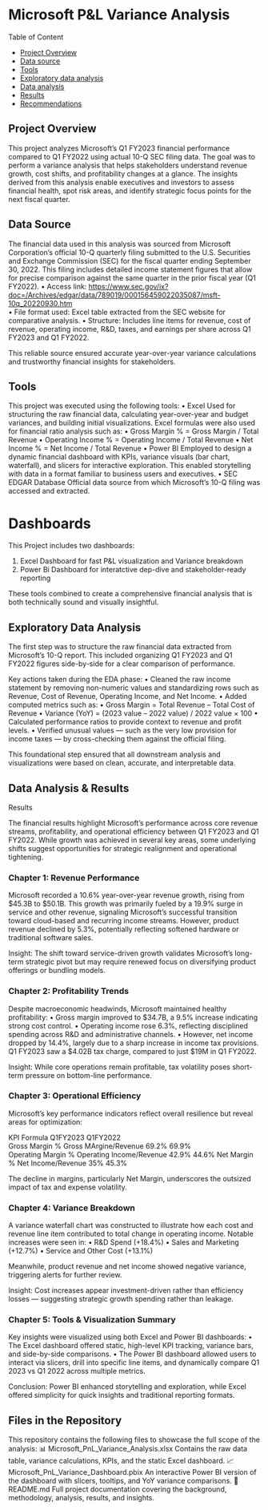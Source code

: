 # Microsoft P&L Variance Analysis

Table of Content
- [Project Overview](https://github.com/noelarinze/microsoft-pnl-variance-analysis/edit/main/README.md#Project-Overview) 
- [Data source](https://github.com/noelarinze/microsoft-pnl-variance-analysis/edit/main/README.md#Data-source)
- [Tools](https://github.com/noelarinze/microsoft-pnl-variance-analysis/edit/main/README.md#tools)
- [Exploratory data analysis](https://github.com/noelarinze/microsoft-pnl-variance-analysis/edit/main/README.md#exploratory-data-analysis)
- [Data analysis](https://github.com/noelarinze/microsoft-pnl-variance-analysis/edit/main/README.md#data-analysis)
- [Results](https://github.com/noelarinze/microsoft-pnl-variance-analysis/edit/main/README.md#results)
- [Recommendations](https://github.com/noelarinze/microsoft-pnl-variance-analysis/edit/main/README.md#recommendations)

## Project Overview

This project analyzes Microsoft’s Q1 FY2023 financial performance compared to Q1 FY2022 using actual 10-Q SEC filing data. The goal was to perform a variance analysis that helps stakeholders understand revenue growth, cost shifts, and profitability changes at a glance. The insights derived from this analysis enable executives and investors to assess financial health, spot risk areas, and identify strategic focus points for the next fiscal quarter.

## Data Source

The financial data used in this analysis was sourced from Microsoft Corporation’s official 10-Q quarterly filing submitted to the U.S. Securities and Exchange Commission (SEC) for the fiscal quarter ending September 30, 2022. This filing includes detailed income statement figures that allow for precise comparison against the same quarter in the prior fiscal year (Q1 FY2022).
	•	Access link: https://www.sec.gov/ix?doc=/Archives/edgar/data/789019/000156459022035087/msft-10q_20220930.htm  
	•	File format used: Excel table extracted from the SEC website for comparative analysis.
	•	Structure: Includes line items for revenue, cost of revenue, operating income, R&D, taxes, and earnings per share across Q1 FY2023 and Q1 FY2022.

This reliable source ensured accurate year-over-year variance calculations and trustworthy financial insights for stakeholders.

## Tools

This project was executed using the following tools:
	•	Excel
Used for structuring the raw financial data, calculating year-over-year and budget variances, and building initial visualizations. Excel formulas were also used for financial ratio analysis such as:
	•	Gross Margin % = Gross Margin / Total Revenue
	•	Operating Income % = Operating Income / Total Revenue
	•	Net Income % = Net Income / Total Revenue
	•	Power BI
Employed to design a dynamic financial dashboard with KPIs, variance visuals (bar chart, waterfall), and slicers for interactive exploration. This enabled storytelling with data in a format familiar to business users and executives.
	•	SEC EDGAR Database
Official data source from which Microsoft’s 10-Q filing was accessed and extracted.

# Dashboards 
This Project includes two dashboards:
1. Excel Dashboard for fast P&L visualization and Variance breakdown
2. Power Bi Dashboard for interatctive dep-dive and stakeholder-ready reporting

These tools combined to create a comprehensive financial analysis that is both technically sound and visually insightful.

## Exploratory Data Analysis

The first step was to structure the raw financial data extracted from Microsoft’s 10-Q report. This included organizing Q1 FY2023 and Q1 FY2022 figures side-by-side for a clear comparison of performance.

Key actions taken during the EDA phase:
	•	Cleaned the raw income statement by removing non-numeric values and standardizing rows such as Revenue, Cost of Revenue, Operating Income, and Net Income.
	•	Added computed metrics such as:
	•	Gross Margin = Total Revenue – Total Cost of Revenue
	•	Variance (YoY) = (2023 value – 2022 value) / 2022 value × 100
	•	Calculated performance ratios to provide context to revenue and profit levels.
	•	Verified unusual values — such as the very low provision for income taxes — by cross-checking them against the official filing.

This foundational step ensured that all downstream analysis and visualizations were based on clean, accurate, and interpretable data.

## Data Analysis & Results

Results

The financial results highlight Microsoft’s performance across core revenue streams, profitability, and operational efficiency between Q1 FY2023 and Q1 FY2022. While growth was achieved in several key areas, some underlying shifts suggest opportunities for strategic realignment and operational tightening.

### Chapter 1: Revenue Performance

Microsoft recorded a 10.6% year-over-year revenue growth, rising from $45.3B to $50.1B. This growth was primarily fueled by a 19.9% surge in service and other revenue, signaling Microsoft’s successful transition toward cloud-based and recurring income streams. However, product revenue declined by 5.3%, potentially reflecting softened hardware or traditional software sales.

Insight: The shift toward service-driven growth validates Microsoft’s long-term strategic pivot but may require renewed focus on diversifying product offerings or bundling models.

### Chapter 2: Profitability Trends

Despite macroeconomic headwinds, Microsoft maintained healthy profitability:
	•	Gross margin improved to $34.7B, a 9.5% increase indicating strong cost control.
	•	Operating income rose 6.3%, reflecting disciplined spending across R&D and administrative channels.
	•	However, net income dropped by 14.4%, largely due to a sharp increase in income tax provisions. Q1 FY2023 saw a $4.02B tax charge, compared to just $19M in Q1 FY2022.

Insight: While core operations remain profitable, tax volatility poses short-term pressure on bottom-line performance.

### Chapter 3: Operational Efficiency

Microsoft’s key performance indicators reflect overall resilience but reveal areas for optimization:

   KPI                           Formula                            Q1FY2023        Q1FY2022         
   Gross Margin %                Gross MArgine/Revenue              69.2%           69.9%            
   Operating Margin %            Operating Income/Revenue           42.9%           44.6%
   Net Margin %                  Net Income/Revenue                 35%             45.3%

   The decline in margins, particularly Net Margin, underscores the outsized impact of tax and expense volatility.

### Chapter 4: Variance Breakdown

A variance waterfall chart was constructed to illustrate how each cost and revenue line item contributed to total change in operating income. Notable increases were seen in:
	•	R&D Spend (+18.4%)
	•	Sales and Marketing (+12.7%)
	•	Service and Other Cost (+13.1%)

Meanwhile, product revenue and net income showed negative variance, triggering alerts for further review.

Insight: Cost increases appear investment-driven rather than efficiency losses — suggesting strategic growth spending rather than leakage.

### Chapter 5: Tools & Visualization Summary

Key insights were visualized using both Excel and Power BI dashboards:
	•	The Excel dashboard offered static, high-level KPI tracking, variance bars, and side-by-side comparisons.
	•	The Power BI dashboard allowed users to interact via slicers, drill into specific line items, and dynamically compare Q1 2023 vs Q1 2022 across multiple metrics.

Conclusion: Power BI enhanced storytelling and exploration, while Excel offered simplicity for quick insights and traditional reporting formats.

## Files in the Repository

This repository contains the following files to showcase the full scope of the analysis:
📊 Microsoft_PnL_Variance_Analysis.xlsx
Contains the raw data table, variance calculations, KPIs, and the static Excel dashboard.
📈 Microsoft_PnL_Variance_Dashboard.pbix
An interactive Power BI version of the dashboard with slicers, tooltips, and YoY variance comparisons.
📝 README.md
Full project documentation covering the background, methodology, analysis, results, and insights.
